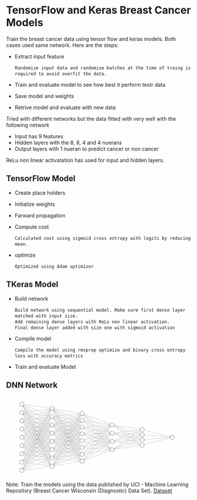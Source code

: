 # TensorFlow and Keras Breast Cancer Models
Train the breast cancer data using tensor flow and keras models. Both cases used same network.
Here are the steps:
* Extract input feature

      Randomize input data and randomize batches at the time of traing is required to avoid overfit the data.

* Train and evaluate model to see how best it perform testr data
* Save model and weights
* Retrive model and evaluate with new data

Tried with different networks but the data fitted with very well with the following network
* Input has 9 features
* Hidden layers with the 8, 8, 4 and 4 nuerans
* Output layers with 1 nueran to predict cancer or non cancer

ReLu non linear activatation has used for input and hidden layers.

## TensorFlow Model
* Create place holders
* Initialize weights
* Farward propagation
* Compute cost
    
      Calculated cost using sigmoid cross entropy with logits by reducing mean.
    
* optimize
      
      Optimized using Adam optimizer


## TKeras Model
* Build network

      Build network using sequential model. Make sure first dense layer matched with input size.
      Add remaining dense layers with ReLu non linear activation.
      Final dense layer added with size one with sigmoid activation  
    
* Compile model
  
      Compile the model using rmsprop optimize and binary cross entropy loss with accuracy matrics
* Train and evaluate Model



## DNN Network
![Image](/images/nnNetwork.jpg)


Note: Train the models using the data published by UCI - Machine Learning Repositsry (Breast Cancer Wisconsin (Diagnostic) Data Set). [Dataset](http://archive.ics.uci.edu/ml/datasets/Breast+Cancer+Wisconsin+%28Diagnostic%29)
